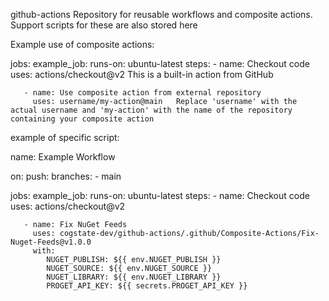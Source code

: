  github-actions
 Repository for reusable workflows and composite actions.
 Support scripts for these are also stored here


Example use of composite actions:

 jobs:
   example_job:
     runs-on: ubuntu-latest
     steps:
       - name: Checkout code
         uses: actions/checkout@v2   This is a built-in action from GitHub

       - name: Use composite action from external repository
         uses: username/my-action@main   Replace 'username' with the actual username and 'my-action' with the name of the repository containing your composite action

 example of specific script:

 name: Example Workflow

 on:
   push:
     branches:
       - main

 jobs:
   example_job:
     runs-on: ubuntu-latest
     steps:
       - name: Checkout code
         uses: actions/checkout@v2

       - name: Fix NuGet Feeds
         uses: cogstate-dev/github-actions/.github/Composite-Actions/Fix-Nuget-Feeds@v1.0.0
         with:
            NUGET_PUBLISH: ${{ env.NUGET_PUBLISH }}
            NUGET_SOURCE: ${{ env.NUGET_SOURCE }}
            NUGET_LIBRARY: ${{ env.NUGET_LIBRARY }}
            PROGET_API_KEY: ${{ secrets.PROGET_API_KEY }}

